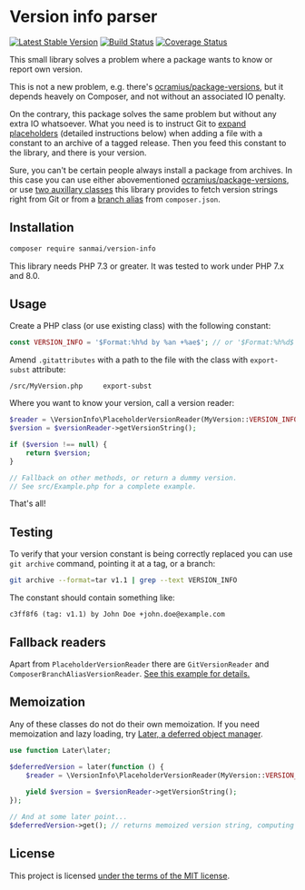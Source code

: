 # Version info parser

[![Latest Stable Version](https://poser.pugx.org/sanmai/version-info/v/stable)](https://packagist.org/packages/sanmai/version-info)
[![Build Status](https://travis-ci.com/sanmai/version-info.svg?branch=master)](https://travis-ci.com/sanmai/version-info)
[![Coverage Status](https://coveralls.io/repos/github/sanmai/version-info/badge.svg?branch=master)](https://coveralls.io/github/sanmai/version-info?branch=master)

This small library solves a problem where a package wants to know or report own version.

This is not a new problem, e.g. there's [ocramius/package-versions](https://github.com/Ocramius/PackageVersions),
but it depends heavely on Composer, and not without an associated IO penalty.

On the contrary, this package solves the same problem but without any extra IO whatsoever. What you need 
is to instruct Git to [expand placeholders](https://git-scm.com/docs/gitattributes#_export_subst) (detailed 
instructions below) when adding a file with a constant to an archive of a tagged release. Then you feed 
this constant to the library, and there is your version.

Sure, you can't be certain people always install a package from archives. In this case you can use 
either abovementioned [ocramius/package-versions](https://github.com/Ocramius/PackageVersions), or
use [two auxillary classes](#fallback-readers) this library provides to fetch version strings right from Git or from a [branch 
alias](https://getcomposer.org/doc/articles/aliases.md#branch-alias) from `composer.json`.

## Installation

```bash
composer require sanmai/version-info
```

This library needs PHP 7.3 or greater. It was tested to work under PHP 7.x and 8.0.

## Usage

Create a PHP class (or use existing class) with the following constant: 

```php
const VERSION_INFO = '$Format:%h%d by %an +%ae$'; // or '$Format:%h%d$'
```

Amend `.gitattributes` with a path to the file with the class with `export-subst` attribute:

```
/src/MyVersion.php     export-subst
```

Where you want to know your version, call a version reader:

```php
$reader = \VersionInfo\PlaceholderVersionReader(MyVersion::VERSION_INFO);
$version = $versionReader->getVersionString();

if ($version !== null) {
    return $version;
}

// Fallback on other methods, or return a dummy version.
// See src/Example.php for a complete example.
```

That's all!

## Testing

To verify that your version constant is being correctly replaced you can use `git archive` command, pointing it at a tag, or a branch:

```bash
git archive --format=tar v1.1 | grep --text VERSION_INFO
```

The constant should contain something like:

```
c3ff8f6 (tag: v1.1) by John Doe +john.doe@example.com
```

## Fallback readers 

Apart from `PlaceholderVersionReader` there are `GitVersionReader` and `ComposerBranchAliasVersionReader`. [See this example for details.](src/Example.php)

## Memoization

Any of these classes do not do their own memoization. If you need memoization and lazy loading, try [Later, a deferred object manager](https://github.com/sanmai/later).

```php
use function Later\later;

$deferredVersion = later(function () {
    $reader = \VersionInfo\PlaceholderVersionReader(MyVersion::VERSION_INFO);
    
    yield $version = $versionReader->getVersionString();
});

// And at some later point...
$deferredVersion->get(); // returns memoized version string, computing it on the spot, as needed
```

## License

This project is licensed [under the terms of the MIT license](LICENSE).




